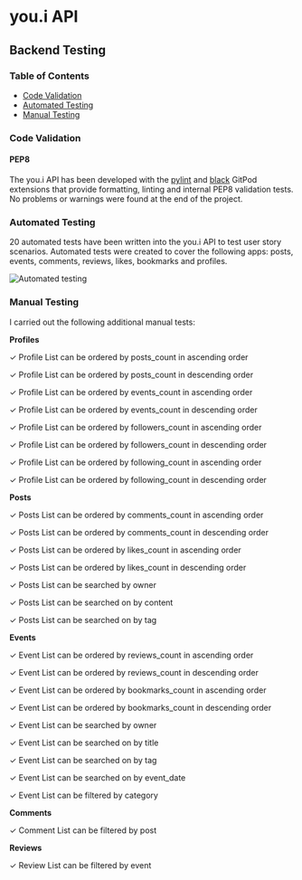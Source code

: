 # you.i API

## Backend Testing

### Table of Contents
   -   [Code Validation](https://github.com/SamarZiadat/youi_drf_api/blob/main/TESTING.md#code-validation)
   -   [Automated Testing](https://github.com/SamarZiadat/youi_drf_api/blob/main/TESTING.md#automated-testing)
   -   [Manual Testing](https://github.com/SamarZiadat/youi_drf_api/blob/main/TESTING.md#manual-testing)

### Code Validation

#### PEP8

The you.i API has been developed with the [pylint](https://pylint.pycqa.org/en/latest/user_guide/checkers/features.html) and [black](https://black.readthedocs.io/en/stable/) GitPod extensions that provide formatting, linting and internal PEP8 validation tests. No problems or warnings were found at the end of the project.

### Automated Testing

20 automated tests have been written into the you.i API to test user story scenarios. Automated tests were created to cover the following apps: posts, events, comments, reviews, likes, bookmarks and profiles.

![Automated testing](https://res.cloudinary.com/ddsrnz9la/image/upload/v1697818524/Screenshot_2023-10-20_at_17.10.08_jabzqk.png)

### Manual Testing
I carried out the following additional manual tests:

**Profiles**

✓ Profile List can be ordered by posts_count in ascending order

✓ Profile List can be ordered by posts_count in descending order

✓ Profile List can be ordered by events_count in ascending order

✓ Profile List can be ordered by events_count in descending order

✓ Profile List can be ordered by followers_count in ascending order

✓ Profile List can be ordered by followers_count in descending order

✓ Profile List can be ordered by following_count in ascending order

✓ Profile List can be ordered by following_count in descending order

**Posts**

✓ Posts List can be ordered by comments_count in ascending order

✓ Posts List can be ordered by comments_count in descending order

✓ Posts List can be ordered by likes_count in ascending order

✓ Posts List can be ordered by likes_count in descending order

✓ Posts List can be searched by owner

✓ Posts List can be searched on by content 

✓ Posts List can be searched on by tag

**Events**

✓ Event List can be ordered by reviews_count in ascending order

✓ Event List can be ordered by reviews_count in descending order

✓ Event List can be ordered by bookmarks_count in ascending order

✓ Event List can be ordered by bookmarks_count in descending order

✓ Event List can be searched by owner

✓ Event List can be searched on by title 

✓ Event List can be searched on by tag

✓ Event List can be searched on by event_date 

✓ Event List can be filtered by category

**Comments**

✓ Comment List can be filtered by post

**Reviews**

✓ Review List can be filtered by event